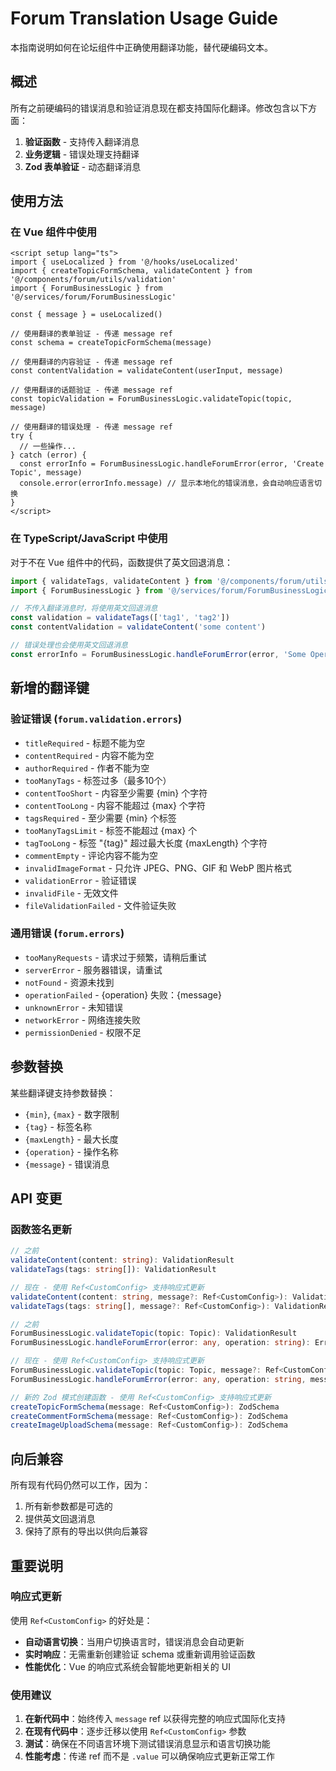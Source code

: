 # Forum Translation Usage Guide

本指南说明如何在论坛组件中正确使用翻译功能，替代硬编码文本。

## 概述

所有之前硬编码的错误消息和验证消息现在都支持国际化翻译。修改包含以下方面：

1. **验证函数** - 支持传入翻译消息
2. **业务逻辑** - 错误处理支持翻译
3. **Zod 表单验证** - 动态翻译消息

## 使用方法

### 在 Vue 组件中使用

```vue
<script setup lang="ts">
import { useLocalized } from '@/hooks/useLocalized'
import { createTopicFormSchema, validateContent } from '@/components/forum/utils/validation'
import { ForumBusinessLogic } from '@/services/forum/ForumBusinessLogic'

const { message } = useLocalized()

// 使用翻译的表单验证 - 传递 message ref
const schema = createTopicFormSchema(message)

// 使用翻译的内容验证 - 传递 message ref
const contentValidation = validateContent(userInput, message)

// 使用翻译的话题验证 - 传递 message ref
const topicValidation = ForumBusinessLogic.validateTopic(topic, message)

// 使用翻译的错误处理 - 传递 message ref
try {
  // 一些操作...
} catch (error) {
  const errorInfo = ForumBusinessLogic.handleForumError(error, 'Create Topic', message)
  console.error(errorInfo.message) // 显示本地化的错误消息，会自动响应语言切换
}
</script>
```

### 在 TypeScript/JavaScript 中使用

对于不在 Vue 组件中的代码，函数提供了英文回退消息：

```typescript
import { validateTags, validateContent } from '@/components/forum/utils/validation'
import { ForumBusinessLogic } from '@/services/forum/ForumBusinessLogic'

// 不传入翻译消息时，将使用英文回退消息
const validation = validateTags(['tag1', 'tag2'])
const contentValidation = validateContent('some content')

// 错误处理也会使用英文回退消息
const errorInfo = ForumBusinessLogic.handleForumError(error, 'Some Operation')
```

## 新增的翻译键

### 验证错误 (`forum.validation.errors`)

- `titleRequired` - 标题不能为空
- `contentRequired` - 内容不能为空
- `authorRequired` - 作者不能为空
- `tooManyTags` - 标签过多（最多10个）
- `contentTooShort` - 内容至少需要 {min} 个字符
- `contentTooLong` - 内容不能超过 {max} 个字符
- `tagsRequired` - 至少需要 {min} 个标签
- `tooManyTagsLimit` - 标签不能超过 {max} 个
- `tagTooLong` - 标签 "{tag}" 超过最大长度 {maxLength} 个字符
- `commentEmpty` - 评论内容不能为空
- `invalidImageFormat` - 只允许 JPEG、PNG、GIF 和 WebP 图片格式
- `validationError` - 验证错误
- `invalidFile` - 无效文件
- `fileValidationFailed` - 文件验证失败

### 通用错误 (`forum.errors`)

- `tooManyRequests` - 请求过于频繁，请稍后重试
- `serverError` - 服务器错误，请重试
- `notFound` - 资源未找到
- `operationFailed` - {operation} 失败：{message}
- `unknownError` - 未知错误
- `networkError` - 网络连接失败
- `permissionDenied` - 权限不足

## 参数替换

某些翻译键支持参数替换：

- `{min}`, `{max}` - 数字限制
- `{tag}` - 标签名称
- `{maxLength}` - 最大长度
- `{operation}` - 操作名称
- `{message}` - 错误消息

## API 变更

### 函数签名更新

```typescript
// 之前
validateContent(content: string): ValidationResult
validateTags(tags: string[]): ValidationResult

// 现在 - 使用 Ref<CustomConfig> 支持响应式更新
validateContent(content: string, message?: Ref<CustomConfig>): ValidationResult
validateTags(tags: string[], message?: Ref<CustomConfig>): ValidationResult

// 之前
ForumBusinessLogic.validateTopic(topic: Topic): ValidationResult
ForumBusinessLogic.handleForumError(error: any, operation: string): ErrorInfo

// 现在 - 使用 Ref<CustomConfig> 支持响应式更新
ForumBusinessLogic.validateTopic(topic: Topic, message?: Ref<CustomConfig>): ValidationResult
ForumBusinessLogic.handleForumError(error: any, operation: string, message?: Ref<CustomConfig>): ErrorInfo

// 新的 Zod 模式创建函数 - 使用 Ref<CustomConfig> 支持响应式更新
createTopicFormSchema(message: Ref<CustomConfig>): ZodSchema
createCommentFormSchema(message: Ref<CustomConfig>): ZodSchema
createImageUploadSchema(message: Ref<CustomConfig>): ZodSchema
```

## 向后兼容

所有现有代码仍然可以工作，因为：

1. 所有新参数都是可选的
2. 提供英文回退消息
3. 保持了原有的导出以供向后兼容

## 重要说明

### 响应式更新
使用 `Ref<CustomConfig>` 的好处是：
- **自动语言切换**：当用户切换语言时，错误消息会自动更新
- **实时响应**：无需重新创建验证 schema 或重新调用验证函数
- **性能优化**：Vue 的响应式系统会智能地更新相关的 UI

### 使用建议

1. **在新代码中**：始终传入 `message` ref 以获得完整的响应式国际化支持
2. **在现有代码中**：逐步迁移以使用 `Ref<CustomConfig>` 参数
3. **测试**：确保在不同语言环境下测试错误消息显示和语言切换功能
4. **性能考虑**：传递 ref 而不是 `.value` 可以确保响应式更新正常工作